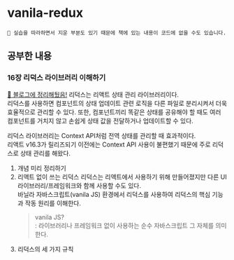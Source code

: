 # vanila-redux

```
🤟 실습을 따라하면서 지운 부분도 있기 때문에 책에 있는 내용이 코드에 없을 수도 있습니다.
```

## 공부한 내용
### 16장 리덕스 라이브러리 이해하기
[🤟 블로그에 정리해뒀음!](https://joie-kim.github.io/Redux-Library/)
리덕스는 리액트 상태 관리 라이브러리이다.<br>
리덕스를 사용하면 컴포넌트의 상태 업데이트 관련 로직을 다른 파일로 분리시켜서 더욱 효율적으로 관리할 수 있다. 또한, 컴포넌트끼리 똑같은 상태를 공유해야 할 때도 여러 컴포넌트를 거치지 않고 손쉽게 상태 값을 전달하거나 업데이트할 수 있다.

리덕스 라이브러리는 Context API처럼 전역 상태를 관리할 때 효과적이다.<br>
리액트 v16.3가 릴리즈되기 이전에는 Context API 사용이 불편했기 때문에 주로 리덕스로 상태 관리를 해왔다.

1. 개념 미리 정리하기
2. 리액트 없이 쓰는 리덕스
    리덕스는 리액트에서 사용하기 위해 만들어졌지만 다른 UI 라이브러리/프레임워크와 함께 사용할 수도 있다.<br>
    바닐라 자바스크립트(vanila JS) 환경에서 리덕스를 사용하여 리덕스의 핵심 기능과 작동 원리를 이해한다.
    > vanila JS?<br>
    : 라이브러리나 프레임워크 없이 사용하는 순수 자바스크립트 그 자체를 의미한다.
3. 리덕스의 세 가지 규칙

